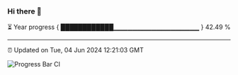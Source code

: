 ### Hi there 👋

⏳ Year progress { ████████████▁▁▁▁▁▁▁▁▁▁▁▁▁▁▁▁▁▁ } 42.49 %

---

⏰ Updated on Tue, 04 Jun 2024 12:21:03 GMT

![Progress Bar CI](https://github.com/liununu/liununu/workflows/Progress%20Bar%20CI/badge.svg)
